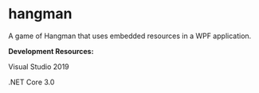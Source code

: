 # hangman
A game of Hangman that uses embedded resources in a WPF application.

<b> Development Resources: </b>


Visual Studio 2019


.NET Core 	3.0
